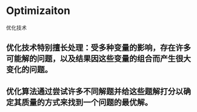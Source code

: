 # Optimizaiton
优化技术
## 优化技术特别擅长处理：受多种变量的影响，存在许多可能解的问题，以及结果因这些变量的组合而产生很大变化的问题。
## 优化算法通过尝试许多不同解题并给这些题解打分以确定其质量的方式来找到一个问题的最优解。

